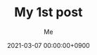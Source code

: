 ---
title: "My 1st post"
date: "2021-03-07 00:00:00+0900"
weight: 1
aliases: ["/first"]
tags: ["first"]
author: "Me"
# author: ["Me", "You"] # multiple authors
showToc: true
TocOpen: false
draft: true
hidemeta: false
disableShare: false
cover:
image: "<image path/url>" # image path/url
alt: "<alt text>" # alt text
caption: "<text>" # display caption under cover
relative: false # when using page bundles set this to true
hidden: true # only hide on current single page
comments: false
description: "Desc Text."
disableHLJS: true # to disable highlightjs
---